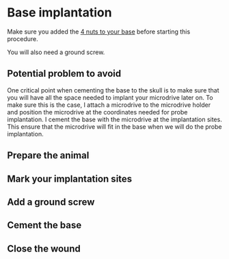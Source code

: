 # Base implantation

Make sure you added the [4 nuts to your base](prepare_base.md) before starting this procedure.

You will also need a ground screw.


## Potential problem to avoid

One critical point when cementing the base to the skull is to make sure that you will have all the space needed to implant your microdrive later on. 
To make sure this is the case, I attach a microdrive to the microdrive holder and position the microdrive at the coordinates needed for probe implantation.
I cement the base with the microdrive at the implantation sites. This ensure that the microdrive will fit in the base when we will do the probe implantation.

## Prepare the animal

## Mark your implantation sites

## Add a ground screw

## Cement the base

## Close the wound
